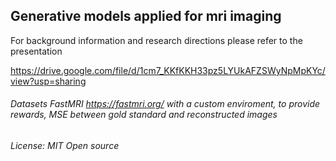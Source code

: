 ## Generative models applied for mri imaging

For background information and research directions please refer to the presentation   

https://drive.google.com/file/d/1cm7_KKfKKH33pz5LYUkAFZSWyNpMpKYc/view?usp=sharing

###### Datasets FastMRI https://fastmri.org/ with a custom enviroment, to provide rewards, MSE between gold standard and reconstructed images
###### License: MIT Open source
